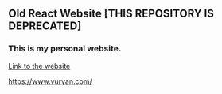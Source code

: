 ## Old React Website [THIS REPOSITORY IS DEPRECATED]

### This is my personal website. 

[Link to the website](https://vuryan.com)

https://www.vuryan.com/



